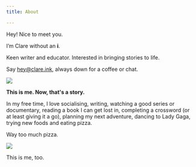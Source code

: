 ```yaml
---
title: About

---
```

Hey! Nice to meet you.

I’m Clare without an **i**.

Keen writer and educator. Interested in bringing stories to life.

Say hey@clare.ink, always down for a coffee or chat.

![](/unadjustednonraw_thumb_546e.jpg)

**This is me. Now, that's a story.**

In my free time, I love socialising, writing, watching a good series or documentary, reading a book I can get lost in, completing a crossword (or at least giving it a go), planning my next adventure, dancing to Lady Gaga, trying new foods and eating pizza.

Way too much pizza.

![](/unadjustednonraw_thumb_540b.jpg)

This is me, too.